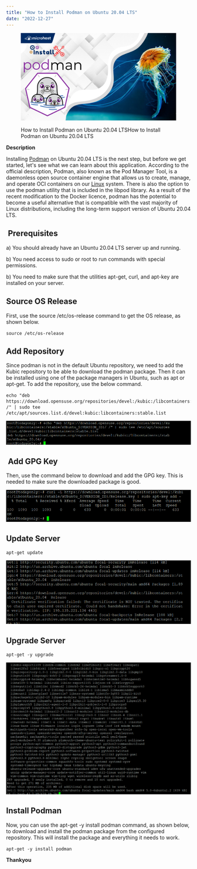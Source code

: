 ```yaml
---
title: "How to Install Podman on Ubuntu 20.04 LTS"
date: "2022-12-27"
---
```


<figure>

![How to Install Podman on Ubuntu 20.04 LTS](images/How-to-Install-Podman-on-Ubuntu-20.04-LTS-1-1024x576.png)

<figcaption>

How to Install Podman on Ubuntu 20.04 LTSHow to Install Podman on Ubuntu 20.04 LTS

</figcaption>

</figure>

**Description**

Installing [Podman](https://podman.io/) on Ubuntu 20.04 LTS is the next step, but before we get started, let's see what we can learn about this application. According to the official description, Podman, also known as the Pod Manager Tool, is a daemonless open source container engine that allows us to create, manage, and operate OCI containers on our [Linux](https://utho.com/docs/tutorial/category/linux-tutorial/) system. There is also the option to use the podman utility that is included in the libpod library. As a result of the recent modification to the Docker licence, podman has the potential to become a useful alternative that is compatible with the vast majority of Linux distributions, including the long-term support version of Ubuntu 20.04 LTS.

##  Prerequisites

a) You should already have an Ubuntu 20.04 LTS server up and running.

b) You need access to sudo or root to run commands with special permissions.

b) You need to make sure that the utilities apt-get, curl, and apt-key are installed on your server.

## Source OS Release

First, use the source /etc/os-release command to get the OS release, as shown below.

```
source /etc/os-release
```
## Add Repository

Since podman is not in the default Ubuntu repository, we need to add the Kubic repository to be able to download the podman package. Then it can be installed using one of the package managers in Ubuntu, such as apt or apt-get. To add the repository, use the below command.

```
echo "deb https://download.opensuse.org/repositories/devel:/kubic:/libcontainers:/stable/xUbuntu_${VERSION_ID}/ /" | sudo tee /etc/apt/sources.list.d/devel:kubic:libcontainers:stable.list
```
![Adding repository ubuntu](images/image-598.png)

##  Add GPG Key

Then, use the command below to download and add the GPG key. This is needed to make sure the downloaded package is good.

![adding GPG key ubuntu](images/image-599.png)

## Update Server

```
apt-get update
```
![updating server ubuntu](images/image-600.png)

## Upgrade Server

```
apt-get -y upgrade
```
![upgrade server ubuntu](images/image-601-1024x729.png)

## Install Podman

Now, you can use the apt-get -y install podman command, as shown below, to download and install the podman package from the configured repository. This will install the package and everything it needs to work.

```
apt-get -y install podman
```
**Thankyou**

